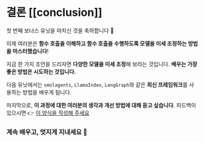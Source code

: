 # 결론 [[conclusion]]

첫 번째 보너스 유닛을 마치신 것을 축하합니다 🥳

이제 여러분은 **함수 호출을 이해하고 함수 호출을 수행하도록 모델을 미세 조정하는 방법을 마스터했습니다**!

지금 한 가지 조언을 드리자면 **다양한 모델을 미세 조정**해 보라는 것입니다. **배우는 가장 좋은 방법은 시도하는 것입니다.**

다음 유닛에서는 `smolagents`, `LlamaIndex`, `LangGraph`와 같은 **최신 프레임워크**를 사용하는 방법을 배우게 됩니다.

마지막으로, **이 과정에 대한 여러분의 생각과 개선 방법에 대해 듣고 싶습니다**. 피드백이 있으시면 👉 [이 양식을 작성해 주세요](https://docs.google.com/forms/d/e/1FAIpQLSe9VaONn0eglax0uTwi29rIn4tM7H2sYmmybmG5jJNlE5v0xA/viewform?usp=dialog)

### 계속 배우고, 멋지게 지내세요 🤗
